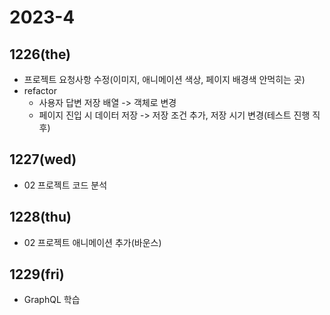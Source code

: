 # 2023-4
## 1226(the)
- 프로젝트 요청사항 수정(이미지, 애니메이션 색상, 페이지 배경색 안먹히는 곳)
- refactor 
    - 사용자 답변 저장 배열 -> 객체로 변경
    - 페이지 진입 시 데이터 저장 -> 저장 조건 추가, 저장 시기 변경(테스트 진행 직후)
## 1227(wed)
- 02 프로젝트 코드 분석 
## 1228(thu)
- 02 프로젝트 애니메이션 추가(바운스)
## 1229(fri)
- GraphQL 학습